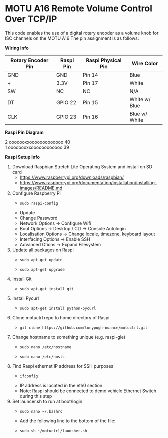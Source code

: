 # MOTU A16 Remote Volume Control Over TCP/IP
This code enables the use of a digital rotary encoder as a volume knob for ISC channels on the MOTU A16
The pin assignment is as follows:

**Wiring Info**

Rotary Encoder Pin | Raspi Pin | Raspi Physical Pin | Wire Color
----|-----|--------|------
GND | GND | Pin 14 | Blue
\+ | 3.3V | Pin 17 | White
SW | NC | NC | N/A
DT | GPIO 22 | Pin 15 | White w/ Blue
CLK | GPIO 23 | Pin 16 | Blue w/ White

**Raspi Pin Diagram**

2 ooooooxxooooooooooooo 40<br>
1 oooooooxxoooooooooooo 39<br>

**Raspi Setup Info**

1. Download Raspbian Stretch Lite Operating System and install on SD card
   * https://www.raspberrypi.org/downloads/raspbian/
   * https://www.raspberrypi.org/documentation/installation/installing-images/README.md
2. Configure Raspberry Pi
   *     sudo raspi-config
   * Update
   * Change Password
   * Network Options -> Configure Wifi
   * Boot Options -> Desktop / CLI -> Console Autologin
   * Localisation Options -> Change locale, timezone, keyboard layout
   * Interfacing Options -> Enable SSH
   * Advanced Otions -> Expand Filesystem
3. Update all packages on Raspi
   *     sudo apt-get update
   *     sudo apt-get upgrade
4. Install Git
   *     sudo apt-get install git
5. Install Pycurl
   *     sudo apt-get install python-pycurl
6. Clone motuctrl repo to home directory of Raspi
   *     git clone https://github.com/tonypugh-nuance/motuctrl.git
7. Change hostname to something unique (e.g. raspi-gle)
   *     sudo nano /etc/hostname
   *     sudo nano /etc/hosts
8. Find Raspi ethernet IP address for SSH purposes
   *     ifconfig
   * IP address is located in the eth0 section
   * Note: Raspi should be connected to demo vehicle Ethernet Switch during this step
9. Set launcer.sh to run at boot/login
   *     sudo nano ~/.bashrc
   * Add the following line to the bottom of the file:
   *     sudo sh ~/motuctrl/launcher.sh
